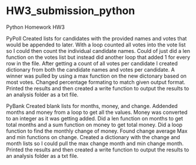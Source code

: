 # HW3_submission_python
Python Homework HW3

PyPoll
Created lists for candidates with the provided names and votes that would be appended to later.
With a loop counted all votes into the vote list so I could then count the individual candidate names. 
Could of just did a len function on the votes list but instead did another loop that added 1 for every row in the file. 
After getting a count of all votes per candidate I created dictionary from both the candidate names and votes per candidate. 
A winner was pulled by using a max function on the new dictonary based on most votes.
Changed percentage formating to match given output format. 
Printed the results and then created a write function to output the results to an analysis folder as a txt file.

PyBank
Created blank lists for months, money, and change. 
Addended months and money from a loop to get all the values. Money was converted to an integer as it was getting added.
Did a len function on months to get total months and a sum function on money to get total money. 
Did a loop function to find the monthly change of money. 
Found change average 
Max and min functions on change.
Created a dictionary with the change and month lists so I could pull the max change month and min change month. 
Printed the results and then created a write function to output the results to an analysis folder as a txt file.
